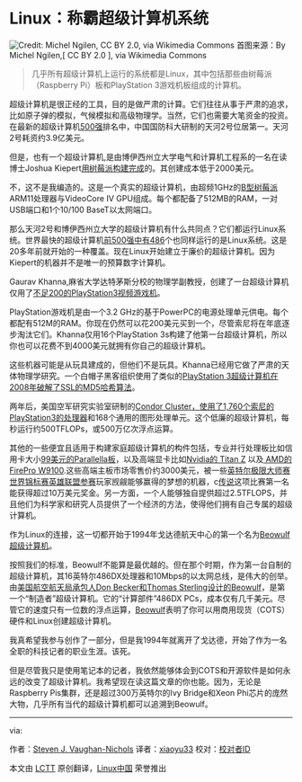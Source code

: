 Linux：称霸超级计算机系统
================================================================================
![Credit: Michel Ngilen, CC BY 2.0, via Wikimedia Commons](http://images.techhive.com/images/article/2015/08/playstation_3-100602985-primary.idge.jpg)
首图来源：By Michel Ngilen,[ CC BY 2.0 ], via Wikimedia Commons 

> 几乎所有超级计算机上运行的系统都是Linux，其中包括那些由树莓派（Raspberry Pi）板和PlayStation 3游戏机板组成的计算机。

超级计算机是很正经的工具，目的是做严肃的计算。它们往往从事于严肃的追求，比如原子弹的模拟，气候模拟和高级物理学。当然，它们也需要大笔资金的投资。在最新的超级计算机[500强][1]排名中，中国国防科大研制的天河2号位居第一。天河2号耗资约3.9亿美元。

但是，也有一个超级计算机,是由博伊西州立大学电气和计算机工程系的一名在读博士Joshua Kiepert[用树莓派构建完成][2]的。其创建成本低于2000美元。

不，这不是我编造的。这是一个真实的超级计算机，由超频1GHz的[B型树莓派][3]ARM11处理器与VideoCore IV GPU组成。每个都配备了512MB的RAM，一对USB端口和1个10/100 BaseT以太网端口。

那么天河2号和博伊西州立大学的超级计算机有什么共同点？它们都运行Linux系统。世界最快的超级计算机[前500强中有486][4]个也同样运行的是Linux系统。这是20多年前就开始的一种覆盖。现在Linux开始建立于廉价的超级计算机。因为Kiepert的机器并不是唯一的预算数字计算机。

Gaurav Khanna,麻省大学达特茅斯分校的物理学副教授，创建了一台超级计算机仅用了[不足200的PlayStation3视频游戏机][5]。

PlayStation游戏机是由一个3.2 GHz的基于PowerPC的电源处理单元供电。每个都配有512M的RAM。你现在仍然可以花200美元买到一个，尽管索尼将在年底逐步淘汰它们。Khanna仅用16个PlayStation 3s构建了他第一台超级计算机，所以你也可以花费不到4000美元就拥有你自己的超级计算机。

这些机器可能是从玩具建成的，但他们不是玩具。Khanna已经用它做了严肃的天体物理学研究。一个白帽子黑客组织使用了类似的[PlayStation 3超级计算机在2008年破解了SSL的MD5哈希算法][6]。

两年后，美国空军研究实验室研制的[Condor Cluster，使用了1,760个索尼的PlayStation3的处理器][7]和168个通用的图形处理单元。这个低廉的超级计算机，每秒运行约500TFLOPs，或500万亿次浮点运算。

其他的一些便宜且适用于构建家庭超级计算机的构件包括，专业并行处理板比如信用卡大小[99美元的Parallella板][8]，以及高端显卡比如[Nvidia的 Titan Z][9] 以及[ AMD的 FirePro W9100][10].这些高端主板市场零售价约3000美元，被一些[英特尔极限大师赛世界锦标赛英雄联盟参赛][11]玩家觊觎能够赢得的梦想的机器，c[传说][12]这项比赛第一名能获得超过10万美元奖金。另一方面，一个人能够独自提供超过2.5TFLOPS，并且他们为科学家和研究人员提供了一个经济的方法，使得他们拥有自己专属的超级计算机。

作为Linux的连接，这一切都开始于1994年戈达德航天中心的第一个名为[Beowulf超级计算机][13]。

按照我们的标准，Beowulf不能算是最优越的。但在那个时期，作为第一台自制的超级计算机，其16英特尔486DX处理器和10Mbps的以太网总线，是伟大的创举。由[美国航空航天局承包人Don Becker和Thomas Sterling设计的Beowulf][14]，是第一个“制造者”超级计算机。它的“计算部件”486DX PCs，成本仅有几千美元。尽管它的速度只有一位数的浮点运算，[Beowulf][15]表明了你可以用商用现货（COTS）硬件和Linux创建超级计算机。

我真希望我参与创作了一部分，但是我1994年就离开了戈达德，开始了作为一名全职的科技记者的职业生涯。该死。

但是尽管我只是使用笔记本的记者，我依然能够体会到COTS和开源软件是如何永远的改变了超级计算机。我希望现在读这篇文章的你也能。因为，无论是Raspberry Pis集群，还是超过300万英特尔的Ivy Bridge和Xeon Phi芯片的庞然大物，几乎所有当代的超级计算机都可以追溯到Beowulf。

--------------------------------------------------------------------------------

via: 

作者：[Steven J. Vaughan-Nichols][a]
译者：[xiaoyu33](https://github.com/xiaoyu33)
校对：[校对者ID](https://github.com/校对者ID)

本文由 [LCTT](https://github.com/LCTT/TranslateProject) 原创翻译，[Linux中国](https://linux.cn/) 荣誉推出

[a]:http://www.computerworld.com/author/Steven-J.-Vaughan_Nichols/
[1]:http://www.top500.org/
[2]:http://www.zdnet.com/article/build-your-own-supercomputer-out-of-raspberry-pi-boards/
[3]:https://www.raspberrypi.org/products/model-b/
[4]:http://www.zdnet.com/article/linux-still-rules-supercomputing/
[5]:http://www.nytimes.com/2014/12/23/science/an-economical-way-to-save-progress.html?smid=fb-nytimes&smtyp=cur&bicmp=AD&bicmlukp=WT.mc_id&bicmst=1409232722000&bicmet=1419773522000&_r=4
[6]:http://www.computerworld.com/article/2529932/cybercrime-hacking/researchers-hack-verisign-s-ssl-scheme-for-securing-web-sites.html
[7]:http://phys.org/news/2010-12-air-playstation-3s-supercomputer.html
[8]:http://www.zdnet.com/article/parallella-the-99-linux-supercomputer/
[9]:http://blogs.nvidia.com/blog/2014/03/25/titan-z/
[10]:http://www.amd.com/en-us/press-releases/Pages/amd-flagship-professional-2014apr7.aspx
[11]:http://en.intelextrememasters.com/news/check-out-the-intel-extreme-masters-katowice-prize-money-distribution/
[12]:http://www.google.com/url?q=http%3A%2F%2Fen.intelextrememasters.com%2Fnews%2Fcheck-out-the-intel-extreme-masters-katowice-prize-money-distribution%2F&sa=D&sntz=1&usg=AFQjCNE6yoAGGz-Hpi2tPF4gdhuPBEckhQ
[13]:http://www.beowulf.org/overview/history.html
[14]:http://yclept.ucdavis.edu/Beowulf/aboutbeowulf.html
[15]:http://www.beowulf.org/
